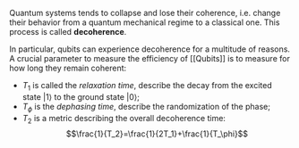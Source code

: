 Quantum systems tends to collapse and lose their coherence, i.e. change their behavior from a quantum mechanical regime to a classical one. This process is called **decoherence**.

In particular, qubits can experience decoherence for a multitude of reasons. A crucial parameter to measure the efficiency of [[Qubits]] is to measure for how long they remain coherent:
- $T_1$ is called the *relaxation time*, describe the decay from the excited state $|1\rangle$ to the ground state $|0\rangle$;
- $T_\phi$ is the *dephasing time*, describe the randomization of the phase;
- $T_2$ is a metric describing the overall decoherence time:
$$\frac{1}{T_2}=\frac{1}{2T_1}+\frac{1}{T_\phi}$$